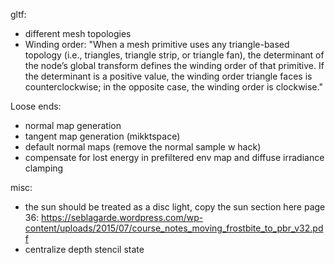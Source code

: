 gltf:
- different mesh topologies
- Winding order: "When a mesh primitive uses any triangle-based topology (i.e., triangles, triangle strip, or triangle fan), the determinant of the node’s global transform defines the winding order of that primitive. If the determinant is a positive value, the winding order triangle faces is counterclockwise; in the opposite case, the winding order is clockwise."

Loose ends:
- normal map generation
- tangent map generation (mikktspace)
- default normal maps (remove the normal sample w hack)
- compensate for lost energy in prefiltered env map and diffuse irradiance clamping

misc:
- the sun should be treated as a disc light, copy the sun section here page 36: https://seblagarde.wordpress.com/wp-content/uploads/2015/07/course_notes_moving_frostbite_to_pbr_v32.pdf
- centralize depth stencil state

